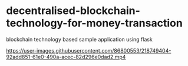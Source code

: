 ﻿# decentralised-blockchain-technology-for-money-transaction
 
 blockchain technology based sample application using flask
 
 


https://user-images.githubusercontent.com/86800553/218749404-92add851-61e0-490a-acec-82d296e0dad2.mp4

